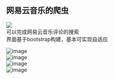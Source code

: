 ## 网易云音乐的爬虫 
![](https://img.shields.io/badge/license-MIT-000000.svg)    
可以完成网易云音乐评论的搜索    
界面基于bootstrap构建，基本可实现自适应    

![image](https://github.com/Jhinwins/cloudMusicSpider/blob/master/imgs/index.png)    
![image](https://github.com/Jhinwins/cloudMusicSpider/blob/master/imgs/comments_index.png)    
![image](https://github.com/Jhinwins/cloudMusicSpider/blob/master/imgs/search_comments.png)    
![image](https://github.com/Jhinwins/cloudMusicSpider/blob/master/imgs/comments.png)
